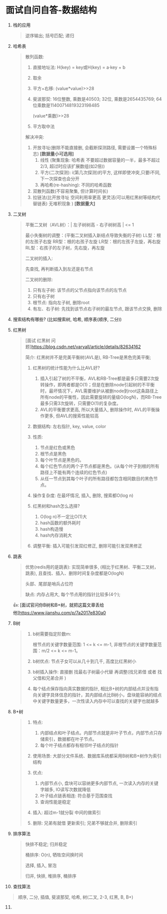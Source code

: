 # 面试自问自答-数据结构



1. 栈的应用

   > 逆序输出; 括号匹配; 递归

2. 哈希表

   > 散列函数: 
   >
   > 1. 直接地址法: H(key) = key或H(key) = a·key + b
   >
   > 2. 取余
   >
   > 3. 平方+右移: (value*value)>>28
   >
   > 4. 斐波那契: 16位整数, 乘数是40503; 32位, 乘数是2654435769; 64位乘数是11400714819323198485
   >
   >    (value*乘数)>>28
   >
   > 5. 平方取中法
   >
   > 
   >
   > 解决冲突:
   >
   > 1. 开放寻址(删除不能直接删, 会截断探测路径, 需要设置一个特殊标志) **[数据量小可选用]**
   >    1. 线性 (聚集现象: 哈希表 不要超过数据容量的一半，最多不超过2/3, 超过时应该扩展数组(如2倍)) 
   >    2. 平方(二次探测): i(第几次探测)的平方, 这样即使冲突,只要i不同,下一次探查也会分开
   >    3. 再哈希(re-hashing): 不同的哈希函数
   > 2. 双散列函数(不容易聚集, 但计算时间长)
   > 3. 拉链法(比开放寻址 空间利用率更高 更灵活(可以用红黑树等结构代替链表) 无堆积现象 ) **[数据量大]**

3. 二叉树

   > 平衡二叉树（AVL树）：| 左子树树高 - 右子树树高 | <= 1
   >
   > 最小失衡树的调整：(平衡二叉树插入新结点导致失衡的子树)
   > 	LL型：根的左孩子右旋
   > 	RR型：根的右孩子左旋
   > 	LR型：根的左孩子左旋，再右旋
   > 	RL型：右孩子的左子树，先右旋，再左旋
   >
   > 
   >
   > 二叉树的插入:
   >
   > 先查找, 再判断插入到左还是右节点
   >
   > 
   >
   > 二叉树的删除:
   >
   > 1. 只有左子树: 该节点的父节点指向该节点的左节点
   > 2. 只有右子树
   > 3. 根节点: 指向左子树, 删除root
   > 4. 有左、右子树: 先找到该节点右子树的最左节点, 跟该节点交换, 删除

4. 搜索结构有哪些? (比如搜索树, 哈希, 顺序表(顺序, 二分))

5. 红黑树

   > [面试 红黑树 问题]https://blog.csdn.net/varyall/article/details/82634162
   >
   > 简介: 红黑树并不是完美平衡树(AVL是), RB-Tree是黑色完美平衡;
   >
   > 1. 红黑树的统计性能为什么比AVL好?
   >    1. 插入引起了树的不平衡，AVL和RB-Tree都是最多只需要2次旋转操作，即两者都是O(1)；但是在删除node引起树的不平衡时，最坏情况下，AVL需要维护从被删node到root这条路径上所有node的平衡性，因此需要旋转的量级O(logN)，而RB-Tree最多只需3次旋转，只需要O(1)的复杂度。
   >    2. AVL的平衡要求更高, 所以大量插入, 删除操作时, AVL的平衡操作更多, 但AVL的搜索性能较高
   >
   > 2. 数据结构: 左右指针, key, value, color
   >
   > 3. 性质:
   >    1. 节点是红色或黑色
   >    2. 根节点是黑色
   >    3. 每个叶节点是黑色的。
   >    4. 每个红色节点的两个子节点都是黑色。(从每个叶子到根的所有路径上不能有两个连续的红色节点)
   >    5. 从任一节点到其每个叶子的所有路径都包含相同数目的黑色节点。
   >
   > 4. 操作复杂度: 在最坏情况, 插入, 删除, 搜索都O(log n)
   > 5. 红黑树和hash怎么选择?
   >    1. O(log n)不一定比O(1)大
   >    2. hash函数的额外耗时
   >    3. hash构造慢
   >    4. hash内存消耗大
   > 6. 调整平衡: 插入可能引发双红修正, 删除可能引发双黑修正

6. 跳表

   > 优势(redis用的是跳表): 实现简单很多, (相比于红黑树、平衡二叉树，跳表), 且查找、插入、删除时间复杂度都是O(logN)
   >
   > 头部、尾部是哨兵占位符
   >
   > 缺点: 内存占用大, 每个节点用的指针比较多(4个); 

   

   👍:  [面试官问你B树和B+树，就把这篇文章丢给他]https://www.jianshu.com/p/7a2017e830a0

7. B树 

   > 1. b树需要指定阶数m:
   >
   >    根节点的关键字数量范围: 1 <= k <= m-1, 非根节点的关键字数量范围：m/2 <= k <= m-1。
   >
   > 2. b树优点: 节点子女可以从几十到几千, 高度比红黑树小
   >
   > 3. b树插入操作: 直接删 找最右子树最小代替 再调整(找兄弟借 或者 找父借和兄弟合并 )
   >
   > 4. 每个结点保存指向真实数据的指针, 相比B+树的内部结点并没有指向关键字具体信息的指针，其内部结点比B树小，盘块能容纳的结点中关键字数量更多，一次性读入内存中可以查找的关键字也就越多

8. B+树

   > 1. 特点: 
   >    1. 内部结点和叶子结点。内部节点就是非叶子节点，内部节点只存储索引，数据都在叶子节点。
   >    2. 每个叶子结点都存有相邻叶子结点的指针
   >
   > 2. 使用场景: 大部分文件系统、数据库系统都采用B树和B+树作为索引结构
   >
   > 3. 优点:
   >    1. 内部节点小, 盘块可以容纳更多内部节点, 一次读入内存的关键字越多, IO读写次数就降低
   >    2. 叶子结点链表相连: 符合基于范围查找
   >    3. 查询性能是稳定
   > 4. 插入: 超过m-1就分裂 中间的做索引
   > 5. 删除: 兄弟有就借 更新索引; 兄弟不够就合并, 删除索引

9. 排序算法

   > 快排不稳定; 归并稳定
   >
   > 桶排序: O(n), 牺牲空间换时间
   >
   > 选择, 插入, 冒泡
   >
   > 归并, 快排, 堆排序, 桶排序

10. 查找算法

   > 顺序, 二分, 插值, 斐波那契, 哈希, 树(二叉, 2-3, 红黑, B, B+)

11. 